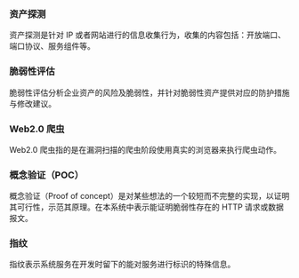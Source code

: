 ### 资产探测	
资产探测是针对 IP 或者网站进行的信息收集行为，收集的内容包括：开放端口、端口协议、服务组件等。
### 脆弱性评估	
脆弱性评估分析企业资产的风险及脆弱性，并针对脆弱性资产提供对应的防护措施与修改建议。
### Web2.0 爬虫	
Web2.0 爬虫指的是在漏洞扫描的爬虫阶段使用真实的浏览器来执行爬虫动作。
### 概念验证（POC）	
概念验证（Proof of concept）是对某些想法的一个较短而不完整的实现，以证明其可行性，示范其原理。在本系统中表示能证明脆弱性存在的 HTTP 请求或数据报文。
### 指纹	
指纹表示系统服务在开发时留下的能对服务进行标识的特殊信息。
